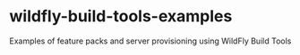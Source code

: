 wildfly-build-tools-examples
============================

Examples of feature packs and server provisioning using WildFly Build Tools
